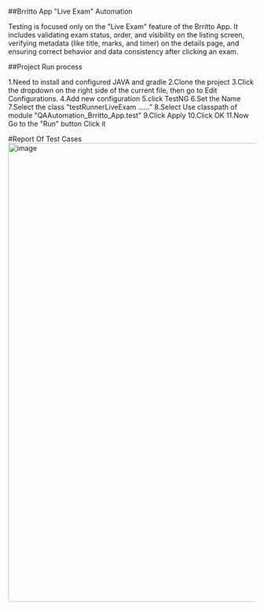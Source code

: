 ##Brritto App "Live Exam" Automation

Testing is focused only on the "Live Exam" feature of the Brritto App. It includes validating exam status, order, and visibility on the listing screen, verifying metadata (like title, marks, and timer) on the details page, and ensuring correct behavior and data consistency after clicking an exam.


##Project Run process


1.Need to install and configured JAVA and gradle
2.Clone the project
3.Click the dropdown on the right side of the current file, then go to Edit Configurations.
4.Add new configuration
5.click TestNG
6.Set the Name
7.Select the class "testRunnerLiveExam ......"
8.Select Use classpath of module "QAAutomation_Brritto_App.test"
9.Click Apply
10.Click OK
11.Now Go to the "Run" button Click it



#Report Of Test Cases
<img width="1908" height="935" alt="image" src="https://github.com/user-attachments/assets/dde2dda3-4f76-49d4-8dfc-c0d12b149f10" />
